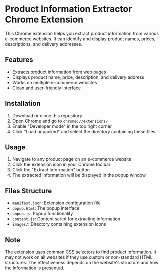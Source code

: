 # Product Information Extractor Chrome Extension

This Chrome extension helps you extract product information from various e-commerce websites. It can identify and display product names, prices, descriptions, and delivery addresses.

## Features

- Extracts product information from web pages
- Displays product name, price, description, and delivery address
- Works on multiple e-commerce websites
- Clean and user-friendly interface

## Installation

1. Download or clone this repository
2. Open Chrome and go to `chrome://extensions/`
3. Enable "Developer mode" in the top right corner
4. Click "Load unpacked" and select the directory containing these files

## Usage

1. Navigate to any product page on an e-commerce website
2. Click the extension icon in your Chrome toolbar
3. Click the "Extract Information" button
4. The extracted information will be displayed in the popup window

## Files Structure

- `manifest.json`: Extension configuration file
- `popup.html`: The popup interface
- `popup.js`: Popup functionality
- `content.js`: Content script for extracting information
- `images/`: Directory containing extension icons

## Note

The extension uses common CSS selectors to find product information. It may not work on all websites if they use custom or non-standard HTML structures. The effectiveness depends on the website's structure and how the information is presented. 